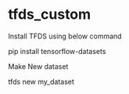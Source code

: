 # tfds_custom

Install TFDS using below command

pip install tensorflow-datasets

Make New dataset

tfds new my_dataset
